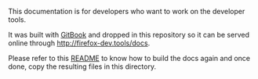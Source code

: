 This documentation is for developers who want to work on the developer tools.

It was built with [GitBook](https://github.com/GitbookIO/gitbook) and dropped in this repository so it can be served online through http://firefox-dev.tools/docs.

Please refer to this [README](http://searchfox.org/mozilla-central/source/devtools/docs/README.md) to know how to build the docs again and once done, copy the resulting files in this directory.